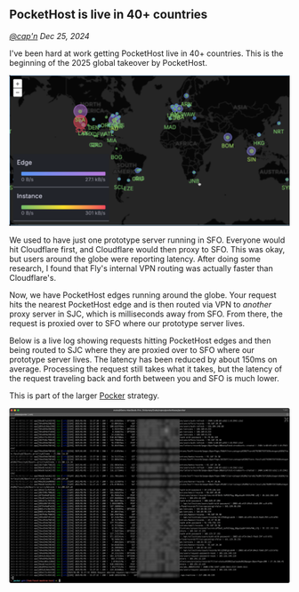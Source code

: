 ## PocketHost is live in 40+ countries

_[@cap'n](https://discord.gg/nVTxCMEcGT) Dec 25, 2024_

I've been hard at work getting PocketHost live in 40+ countries. This is the beginning of the 2025 global takeover by PocketHost.

![](2025-01-05-07-46-14.png)

We used to have just one prototype server running in SFO. Everyone would hit Cloudflare first, and Cloudflare would then proxy to SFO. This was okay, but users around the globe were reporting latency. After doing some research, I found that Fly's internal VPN routing was actually faster than Cloudflare's.

Now, we have PocketHost edges running around the globe. Your request hits the nearest PocketHost edge and is then routed via VPN to _another_ proxy server in SJC, which is milliseconds away from SFO. From there, the request is proxied over to SFO where our prototype server lives.

Below is a live log showing requests hitting PocketHost edges and then being routed to SJC where they are proxied over to SFO where our prototype server lives. The latency has been reduced by about 150ms on average. Processing the request still takes what it takes, but the latency of the request traveling back and forth between you and SFO is much lower.

This is part of the larger [Pocker](/blog/announcing-pocker) strategy.

![](2025-01-05-07-50-04.png)
